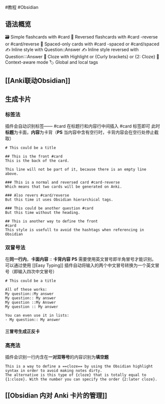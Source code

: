 #教程 #Obsidian 

## 语法概览
🗃️ Simple flashcards with #card
🎴 Reversed flashcards with #card -reverse or #card/reverse
📅 Spaced-only cards with #card -spaced or #card/spaced
✍️ Inline style with Question::Answer
✍️ Inline style reversed with Question:::Answer
📃 Cloze with Highlight or {Curly brackets} or {2: Cloze}
🧠 Context-aware mode
🏷️ Global and local tags

## [[Anki联动Obsidian]]


## 生成卡片

### 标签法
插件会自动识别标签—— #card 
在标题行和内容行中间插入 #card 标签即可
此时**标题**为卡面，**内容**为卡背（**PS** 当内容中含有空行时，卡背内容会在空行处停止截取）
```
# This could be a title

## This is the front #card    
This is the back of the card.

This line will not be part of it, because there is an empty line above.

### This is a normal and reversed card #card-reverse
Which means that two cards will be generated on Anki.

### Also revers #card/reverse
But this time it uses Obsidian hierarchical tags.

### This could be another question #card
But this time without the heading.

## This is another way to define the front
#card 
This style is usefull to avoid the hashtags when referencing in Obsidian

```

### 双冒号法
在**同一行内**，**卡面内容** :: **卡背内容**
**PS** 需要使用英文冒号即半角冒号才能识别。可以通过使用 [[Easy Typing]] 插件自动将输入的两个中文冒号转换为一个英文冒号（即输入四次中文冒号）
```
# This could be a title

All of these works:
My question::My answer
My question:: My answer
My question ::My Answer
My question :: My answer

You can even use it in lists:
- My question:: My answer
```
#### 三冒号生成正反卡

### 高亮法
插件会识别一行内含在**一对双等号**的内容识别为**填空题**
```
This is a way to define a ==cloze== by using the Obsidian highlight syntax in order to avoid making notes dirty.
The alternative is this type of {cloze} that is totally equal to {1:cloze}. With the number you can specify the order {2:later cloze}.
```


## [[Obsidian 内对 Anki 卡片的管理]]

